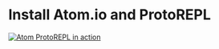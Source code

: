 # Install Atom.io and ProtoREPL


[![Atom ProtoREPL in action](/images/protrepl-animated.gif)](/images/protrepl-animated.gif)
